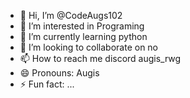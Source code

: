 - 👋 Hi, I’m @CodeAugs102
- 👀 I’m interested in Programing
- 🌱 I’m currently learning python
- 💞️ I’m looking to collaborate on no 
- 📫 How to reach me discord augis_rwg
- 😄 Pronouns: Augis
- ⚡ Fun fact: ...

<!---
CodeAugs102/CodeAugs102 is a ✨ special ✨ repository because its `README.md` (this file) appears on your GitHub profile.
You can click the Preview link to take a look at your changes.
--->
